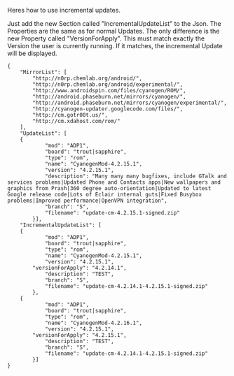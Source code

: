 Heres how to use incremental updates.

Just add the new Section called "IncrementalUpdateList" to the Json. The Properties are the same as for normal Updates.
The only difference is the new Property called "VersionForApply". This must match exactly the Version the user is currently running. If it matches, the incremental Update will be displayed.

```
{
    "MirrorList": [
        "http://n0rp.chemlab.org/android/",
        "http://n0rp.chemlab.org/android/experimental/",
        "http://www.androidspin.com/files/cyanogen/ROM/",
        "http://android.phaseburn.net/mirrors/cyanogen/",
        "http://android.phaseburn.net/mirrors/cyanogen/experimental/",
        "http://cyanogen-updater.googlecode.com/files/",
        "http://cm.gotr00t.us/",
        "http://cm.xdahost.com/rom/"
    ],
    "UpdateList": [
	{
            "mod": "ADP1",
            "board": "trout|sapphire",
            "type": "rom",
            "name": "CyanogenMod-4.2.15.1",
            "version": "4.2.15.1",
            "description": "Many many many bugfixes, include GTalk and services problems|Updated Phone and Contacts apps|New wallpapers and graphics from Prash|360 degree auto-orientation|Updated to latest Google release code|Lots of Eclair internal guts|Fixed Busybox problems|Improved performance|OpenVPN integration",
            "branch": "S",
            "filename": "update-cm-4.2.15.1-signed.zip"
        }],
    "IncrementalUpdateList": [
	{
            "mod": "ADP1",
            "board": "trout|sapphire",
            "type": "rom",
            "name": "CyanogenMod-4.2.15.1",
            "version": "4.2.15.1",
	    "versionForApply": "4.2.14.1",
            "description": "TEST",
            "branch": "S",
            "filename": "update-cm-4.2.14.1-4.2.15.1-signed.zip"
        },
	{
            "mod": "ADP1",
            "board": "trout|sapphire",
            "type": "rom",
            "name": "CyanogenMod-4.2.16.1",
            "version": "4.2.15.1",
	    "versionForApply": "4.2.15.1",
            "description": "TEST",
            "branch": "S",
            "filename": "update-cm-4.2.14.1-4.2.15.1-signed.zip"
        }]
}
```